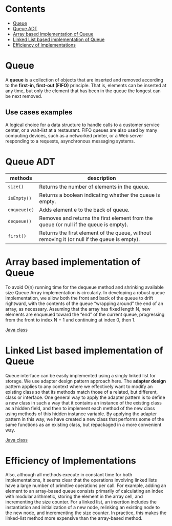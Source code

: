 # Contents

- [Queue](#queue)
- [Queue ADT](#queue-adt)
- [Array based implementation of Queue](#array-based-implementation-of-queue)
- [Linked List based implementation of Queue](#linked-list-based-implementation-of-queue)
- [Efficiency of Implementations](#efficiency-of-implementations)

# Queue
A **queue** is a collection of objects that are inserted and removed according to the **first-in, first-out (FIFO)** principle. 
That is, elements can be inserted at any time, but only the element that has been in the queue the longest can be next removed.

## Use cases examples
A logical choice for a data structure to handle calls to a customer service center, or a wait-list 
at a restaurant. FIFO queues are also used by many computing devices, such as a networked printer, 
or a Web server responding to a requests, asynchronous messaging systems.

# Queue ADT

| methods          | description                                                                                  |
|------------------|----------------------------------------------------------------------------------------------|
| ```size()```     | Returns the number of elements in the queue.                                                 |
| ```isEmpty()```  | Returns a boolean indicating whether the queue is empty.                                     |
| ```enqueue(e)``` | Adds element e to the back of queue.                                                         |
| ```dequeue()```  | Removes and returns the first element from the queue (or null if the queue is empty).        |
| ```first()```    | Returns the first element of the queue, without removing it (or null if the queue is empty). |

# Array based implementation of Queue
To avoid O(n) running time for the dequeue method and shrinking available size Queue Array implementation is circularly.
In developing a robust queue implementation, we allow both the front and back of the queue to drift 
rightward, with the contents of the queue “wrapping around” the end of an array, as necessary. 
Assuming that the array has fixed length N, new elements are enqueued toward the “end” of the 
current queue, progressing from the front to index N − 1 and continuing at index 0, then 1.

[Java class](../../src/main/java/am/studygarage/datastructures/queue/ArrayQueue.java)

# Linked List based implementation of Queue
Queue interface can be easily implemented using a singly linked list for storage.
We use adapter design pattern approach here.
The **adapter design** pattern applies to any context where we effectively want to modify an
existing class so that its methods match those of a related, but different, class or interface.
One general way to apply the adapter pattern is to define a new class in such a way that it
contains an instance of the existing class as a hidden field, and then to implement each
method of the new class using methods of this hidden instance variable.
By applying the adapter pattern in this way, we have created a new class that performs some
of the same functions as an existing class, but repackaged in a more convenient way.

[Java class](../../src/main/java/am/studygarage/datastructures/queue/LinkedQueue.java)

# Efficiency of Implementations
Also, although all methods execute in constant time for both implementations, it seems clear that 
the operations involving linked lists have a large number of primitive operations per call. 
For example, adding an element to an array-based queue consists primarily of calculating an index 
with modular arithmetic, storing the element in the array cell, and incrementing the size counter. 
For a linked list, an insertion includes the instantiation and initialization of a new node, 
relinking an existing node to the new node, and incrementing the size counter. 
In practice, this makes the linked-list method more expensive than the array-based method.